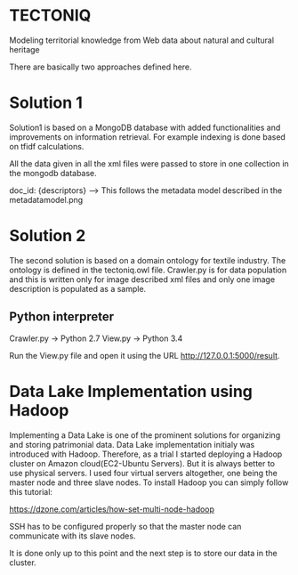 # TECTONIQ

Modeling territorial knowledge from Web data about natural and cultural heritage

There are basically two approaches defined here. 

Solution 1
==========

Solution1 is based on a MongoDB database with added functionalities and improvements on information retrieval. For example indexing is done based on tfidf calculations. 


All the data given in all the xml files were passed to store in one collection in the mongodb database. 

doc_id: {descriptors} --> This follows the metadata model described in the metadatamodel.png

Solution 2
==========

The second solution is based on a domain ontology for textile industry. The ontology is defined in the tectoniq.owl file. Crawler.py is for data population and this is written only for image described xml files and only one image description is populated as a sample.  

Python interpreter
------------------
Crawler.py -> Python 2.7 
View.py -> Python 3.4

Run the View.py file and open it using the URL http://127.0.0.1:5000/result. 

Data Lake Implementation using Hadoop
=====================================

Implementing a Data Lake is one of the prominent solutions for organizing and storing patrimonial data. Data Lake implementation initialy was introduced with Hadoop. Therefore, as a trial I started deploying a Hadoop cluster on Amazon cloud(EC2-Ubuntu Servers). But it is always better to use physical servers. I used four virtual servers altogether, one being the master node and three slave nodes. To install Hadoop you can simply follow this tutorial: 

https://dzone.com/articles/how-set-multi-node-hadoop

SSH has to be configured properly so that the master node can communicate with its slave nodes. 

It is done only up to this point and the next step is to store our data in the cluster.


